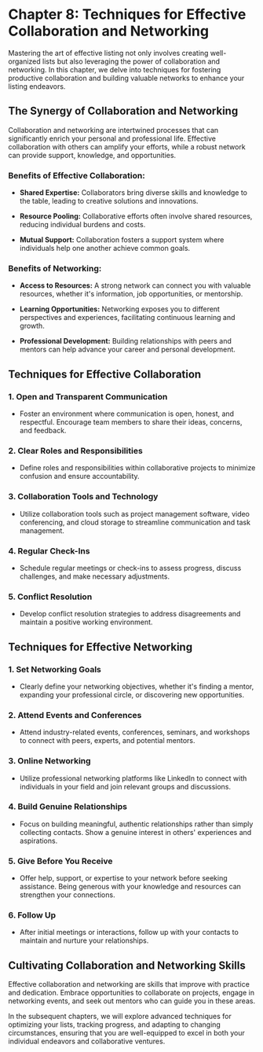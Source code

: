Chapter 8: Techniques for Effective Collaboration and Networking
================================================================

Mastering the art of effective listing not only involves creating well-organized lists but also leveraging the power of collaboration and networking. In this chapter, we delve into techniques for fostering productive collaboration and building valuable networks to enhance your listing endeavors.

The Synergy of Collaboration and Networking
-------------------------------------------

Collaboration and networking are intertwined processes that can significantly enrich your personal and professional life. Effective collaboration with others can amplify your efforts, while a robust network can provide support, knowledge, and opportunities.

### Benefits of Effective Collaboration:

* **Shared Expertise:** Collaborators bring diverse skills and knowledge to the table, leading to creative solutions and innovations.

* **Resource Pooling:** Collaborative efforts often involve shared resources, reducing individual burdens and costs.

* **Mutual Support:** Collaboration fosters a support system where individuals help one another achieve common goals.

### Benefits of Networking:

* **Access to Resources:** A strong network can connect you with valuable resources, whether it's information, job opportunities, or mentorship.

* **Learning Opportunities:** Networking exposes you to different perspectives and experiences, facilitating continuous learning and growth.

* **Professional Development:** Building relationships with peers and mentors can help advance your career and personal development.

Techniques for Effective Collaboration
--------------------------------------

### 1. **Open and Transparent Communication**

* Foster an environment where communication is open, honest, and respectful. Encourage team members to share their ideas, concerns, and feedback.

### 2. **Clear Roles and Responsibilities**

* Define roles and responsibilities within collaborative projects to minimize confusion and ensure accountability.

### 3. **Collaboration Tools and Technology**

* Utilize collaboration tools such as project management software, video conferencing, and cloud storage to streamline communication and task management.

### 4. **Regular Check-Ins**

* Schedule regular meetings or check-ins to assess progress, discuss challenges, and make necessary adjustments.

### 5. **Conflict Resolution**

* Develop conflict resolution strategies to address disagreements and maintain a positive working environment.

Techniques for Effective Networking
-----------------------------------

### 1. **Set Networking Goals**

* Clearly define your networking objectives, whether it's finding a mentor, expanding your professional circle, or discovering new opportunities.

### 2. **Attend Events and Conferences**

* Attend industry-related events, conferences, seminars, and workshops to connect with peers, experts, and potential mentors.

### 3. **Online Networking**

* Utilize professional networking platforms like LinkedIn to connect with individuals in your field and join relevant groups and discussions.

### 4. **Build Genuine Relationships**

* Focus on building meaningful, authentic relationships rather than simply collecting contacts. Show a genuine interest in others' experiences and aspirations.

### 5. **Give Before You Receive**

* Offer help, support, or expertise to your network before seeking assistance. Being generous with your knowledge and resources can strengthen your connections.

### 6. **Follow Up**

* After initial meetings or interactions, follow up with your contacts to maintain and nurture your relationships.

Cultivating Collaboration and Networking Skills
-----------------------------------------------

Effective collaboration and networking are skills that improve with practice and dedication. Embrace opportunities to collaborate on projects, engage in networking events, and seek out mentors who can guide you in these areas.

In the subsequent chapters, we will explore advanced techniques for optimizing your lists, tracking progress, and adapting to changing circumstances, ensuring that you are well-equipped to excel in both your individual endeavors and collaborative ventures.
